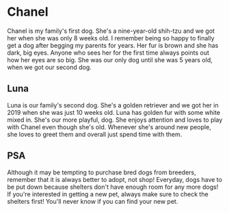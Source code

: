 <!DOCTYPE HTML>
<html>
<head>
  <title>My Two Dogs</title>
</head>
<h1>Chanel</h1>
<p>Chanel is my family's first dog. She's a nine-year-old shih-tzu and we got her when she was only 8 weeks old. I remember being so happy to finally get a dog after begging my parents for years. Her fur is brown and she has dark, big eyes. Anyone who sees her for the first time always points out how her eyes are so big. She was our only dog until she was 5 years old, when we got our second dog.</p>
<h2>Luna</h2>
<p>Luna is our family's second dog. She's a golden retriever and we got her in 2019 when she was just 10 weeks old. Luna has golden fur with some white mixed in. She's our more playful, dog. She enjoys attention and loves to play with Chanel even though she's old. Whenever she's around new people, she loves to greet them and overall just spend time with them.</p>
<h2>PSA</h2>
<p>Although it may be tempting to purchase bred dogs from breeders, remember that it is always better to adopt, not shop! Everyday, dogs have to be put down because shelters don't have enough room for any more dogs! If you're interested in getting a new pet, always make sure to check the shelters first! You'll never know if you can find your new pet.</p>
